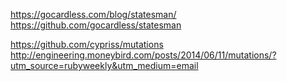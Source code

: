 https://gocardless.com/blog/statesman/
https://github.com/gocardless/statesman

https://github.com/cypriss/mutations
http://engineering.moneybird.com/posts/2014/06/11/mutations/?utm_source=rubyweekly&utm_medium=email

